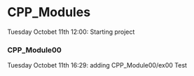 # CPP_Modules
Tuesday Octobet 11th 12:00: Starting project
### CPP_Module00
Tuesday Octobet 11th 16:29: adding CPP_Module00/ex00
Test

